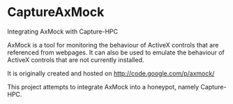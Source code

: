 CaptureAxMock
=============

Integrating AxMock with Capture-HPC

AxMock is a tool for monitoring the behaviour of ActiveX controls that are referenced from webpages. It can also be used to emulate the behaviour of ActiveX controls that are not currently installed. 

It is originally created and hosted on http://code.google.com/p/axmock/

This project attempts to integrate AxMock into a honeypot, namely Capture-HPC.